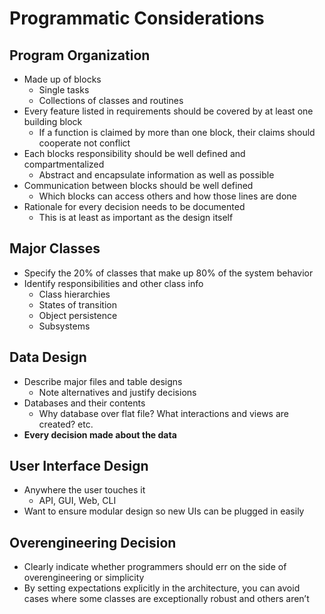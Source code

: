 # Programmatic Considerations

## Program Organization

* Made up of blocks
  * Single tasks
  * Collections of classes and routines
* Every feature listed in requirements should be covered by at least one building block
  * If a function is claimed by more than one block, their claims should cooperate not conflict
* Each blocks responsibility should be well defined and compartmentalized
  * Abstract and encapsulate information as well as possible
* Communication between blocks should be well defined
  * Which blocks can access others and how those lines are done
* Rationale for every decision needs to be documented
  * This is at least as important as the design itself

## Major Classes

* Specify the 20% of classes that make up 80% of the system behavior
* Identify responsibilities and other class info
  * Class hierarchies
  * States of transition
  * Object persistence
  * Subsystems

## Data Design

* Describe major files and table designs
  * Note alternatives and justify decisions
* Databases and their contents
  * Why database over flat file? What interactions and views are created? etc.
* **Every decision made about the data**

## User Interface Design

* Anywhere the user touches it
  * API, GUI, Web, CLI
* Want to ensure modular design so new UIs can be plugged in easily

## Overengineering Decision

* Clearly indicate whether programmers should err on the side of overengineering or simplicity
* By setting expectations explicitly in the architecture, you can avoid cases where some classes are exceptionally robust and others aren’t
